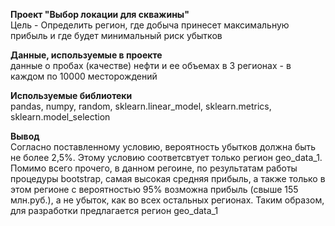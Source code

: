 **Проект "Выбор локации для скважины"**<br>
Цель - Определить регион, где добыча принесет максимальную прибыль и где будет минимальный риск убытков<br>

**Данные, используемые в проекте**<br>
данные о пробах (качестве) нефти и ее объемах в 3 регионах - в каждом по 10000 месторождений<br>

**Используемые библиотеки**<br>
pandas, numpy, random, sklearn.linear_model, sklearn.metrics, sklearn.model_selection

**Вывод**<br>
Согласно поставленному условию, вероятность убытков должна быть не более 2,5%. Этому условию соответсвтует только регион geo_data_1. Помимо всего прочего, в данном регоине, по результатам работы процедуры bootstrap, самая высокая средняя прибыль, а также только в этом регионе с вероятностью 95% возможна прибыль (свыше 155 млн.руб.), а не убыток, как во всех остальных регионах.
Таким образом, для разработки предлагается регион geo_data_1
